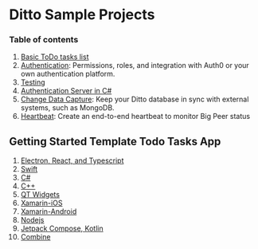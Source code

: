 # Ditto Sample Projects


### Table of contents

1. [Basic ToDo tasks list](/tasks)
1. [Authentication](https://github.com/getditto/sample-authentication-permissions): Permissions, roles, and integration with Auth0 or your own authentication platform.
1. [Testing](/testing)
1. [Authentication Server in C#](/c-sharp-server)
1. [Change Data Capture](https://github.com/getditto/external-sync): Keep your Ditto database in sync with external systems, such as MongoDB.
1. [Heartbeat](https://github.com/getditto/heartbeat): Create an end-to-end heartbeat to monitor Big Peer status 

## Getting Started Template Todo Tasks App
1. [Electron, React, and Typescript](https://github.com/getditto/template-app-electron-react-ts-todo)
2. [Swift](https://github.com/getditto/template-app-swift-todo)
3. [C#](https://github.com/getditto/template-app-csharp-todo)
4. [C++](https://github.com/getditto/samples/tree/main/cpp)
5. [QT Widgets](https://github.com/getditto/samples/tree/main/qt-widgets)
6. [Xamarin-iOS](https://github.com/getditto/template-app-xamarin-ios-todo)
7. [Xamarin-Android](https://github.com/getditto/template-app-xamarin-android-todo)
8. [Nodejs](https://github.com/getditto/template-app-nodejs-todo)
9. [Jetpack Compose, Kotlin](https://github.com/getditto/template-app-jetpack-compose-kotlin-todo)
10. [Combine](https://github.com/getditto/Sample-app-Combine)

